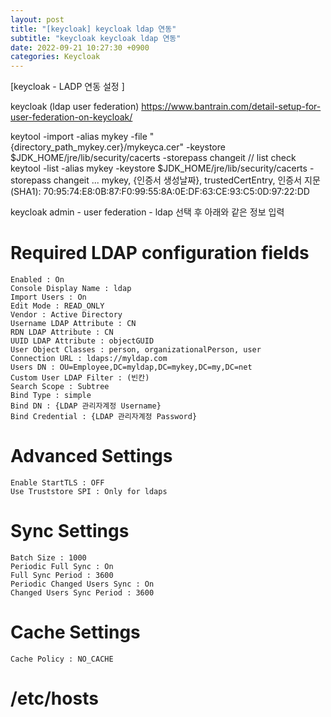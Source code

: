 ```yaml
---
layout: post
title: "[keycloak] keycloak ldap 연동"
subtitle: "keycloak keycloak ldap 연동"
date: 2022-09-21 10:27:30 +0900
categories: Keycloak
---
```

[keycloak - LADP 연동 설정 ]

keycloak (ldap user federation)
	https://www.bantrain.com/detail-setup-for-user-federation-on-keycloak/

keytool -import -alias mykey -file "{directory_path_mykey.cer}/mykeyca.cer" -keystore $JDK_HOME/jre/lib/security/cacerts -storepass changeit
// list check
keytool -list -alias mykey -keystore $JDK_HOME/jre/lib/security/cacerts -storepass changeit
...
mykey, {인증서 생성날짜}, trustedCertEntry,
인증서 지문(SHA1): 70:95:74:E8:0B:87:F0:99:55:8A:0E:DF:63:CE:93:C5:0D:97:22:DD

keycloak admin - user federation - ldap 선택 후 아래와 같은 정보 입력

# Required LDAP configuration fields
	Enabled : On
	Console Display Name : ldap
	Import Users : On
	Edit Mode : READ_ONLY
	Vendor : Active Directory
	Username LDAP Attribute : CN
	RDN LDAP Attribute : CN
	UUID LDAP Attribute : objectGUID
	User Object Classes : person, organizationalPerson, user
	Connection URL : ldaps://myldap.com
	Users DN : OU=Employee,DC=myldap,DC=mykey,DC=my,DC=net
	Custom User LDAP Filter : (빈칸)
	Search Scope : Subtree
	Bind Type : simple
	Bind DN : {LDAP 관리자계정 Username}
	Bind Credential : {LDAP 관리자계정 Password}


# Advanced Settings
	Enable StartTLS : OFF
	Use Truststore SPI : Only for ldaps


# Sync Settings
	Batch Size : 1000
	Periodic Full Sync : On
	Full Sync Period : 3600
	Periodic Changed Users Sync : On
	Changed Users Sync Period : 3600

# Cache Settings
	Cache Policy : NO_CACHE

# /etc/hosts
